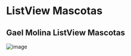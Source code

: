 # ListView Mascotas

## Gael Molina ListView Mascotas
![image](https://github.com/user-attachments/assets/47be062e-3871-47ea-8779-0c4ffa826183)

